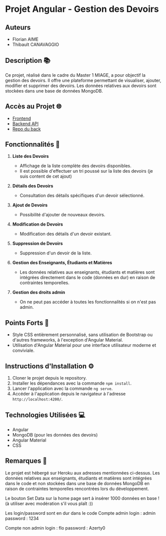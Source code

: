 # Projet Angular - Gestion des Devoirs

## Auteurs
- Florian AIME
- Thibault CANAVAGGIO

## Description 📚
Ce projet, réalisé dans le cadre du Master 1 MIAGE, a pour objectif la gestion des devoirs. Il offre une plateforme permettant de visualiser, ajouter, modifier et supprimer des devoirs. Les données relatives aux devoirs sont stockées dans une base de données MongoDB.

## Accès au Projet 🌐
- [Frontend](https://assignment-front-2c79479bd1b2.herokuapp.com/home)
- [Backend API](https://assignment-back-c0dfe7c8382c.herokuapp.com/api/assignments)
- [Repo du back](https://github.com/florian83440/projet_angular_m1_miage_back)

## Fonctionnalités 🚀
1. **Liste des Devoirs**
   - Affichage de la liste complète des devoirs disponibles.
   - Il est possible d'effectuer un tri poussé sur la liste des devoirs (je suis content de cet ajout)

2. **Détails des Devoirs**
   - Consultation des détails spécifiques d'un devoir sélectionné.

3. **Ajout de Devoirs**
   - Possibilité d'ajouter de nouveaux devoirs.

4. **Modification de Devoirs**
   - Modification des détails d'un devoir existant.

5. **Suppression de Devoirs**
   - Suppression d'un devoir de la liste.

6. **Gestion des Enseignants, Étudiants et Matières**
   - Les données relatives aux enseignants, étudiants et matières sont intégrées directement dans le code (données en dur) en raison de contraintes temporelles.
     
5. **Gestion des droits admin**
   - On ne peut pas accéder à toutes les fonctionnalités si on n'est pas admin.


## Points Forts 🌟
- Style CSS entièrement personnalisé, sans utilisation de Bootstrap ou d'autres frameworks, à l'exception d'Angular Material.
- Utilisation d'Angular Material pour une interface utilisateur moderne et conviviale.

## Instructions d'Installation ⚙️
1. Cloner le projet depuis le repository.
2. Installer les dépendances avec la commande `npm install`.
3. Lancer l'application avec la commande `ng serve`.
4. Accéder à l'application depuis le navigateur à l'adresse `http://localhost:4200/`.

## Technologies Utilisées 💻
- Angular
- MongoDB (pour les données des devoirs)
- Angular Material
- CSS

## Remarques 📌
Le projet est hébergé sur Heroku aux adresses mentionnées ci-dessus. Les données relatives aux enseignants, étudiants et matières sont intégrées dans le code et non stockées dans une base de données MongoDB en raison de contraintes temporelles rencontrées lors du développement.

Le bouton Set Data sur la home page sert à insérer 1000 données en base ! (à utiliser avec modération s'il vous plaît :))

Les login/password sont en dur dans le code
Compte admin
login : admin
password : 1234

Compte non admin
login : flo
password : Azerty0
